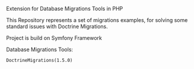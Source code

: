 Extension for Database Migrations Tools in PHP

This Repository represents a set of migrations examples, for solving some standard issues with Doctrine Migrations.

Project is build on Symfony Framework

Database Migrations Tools:

    DoctrineMigrations(1.5.0)
